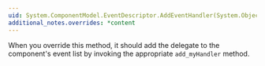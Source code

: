 ```yaml
---
uid: System.ComponentModel.EventDescriptor.AddEventHandler(System.Object,System.Delegate)
additional_notes.overrides: *content
---
```


<p>When you override this method, it should add the delegate to the component's event list by invoking the appropriate <code>add_myHandler</code> method.</p>


